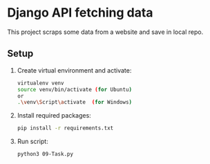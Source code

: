 # Django API fetching data

This project  scraps some  data from a website and save in local repo. 


## Setup



1. Create virtual environment and activate:

   ```bash
   virtualenv venv
   source venv/bin/activate (for Ubuntu)
   or
   .\venv\Script\activate  (for Windows)

2. Install required packages:

   ```bash
   pip install -r requirements.txt


3. Run script:

   ```bash
   python3 09-Task.py
